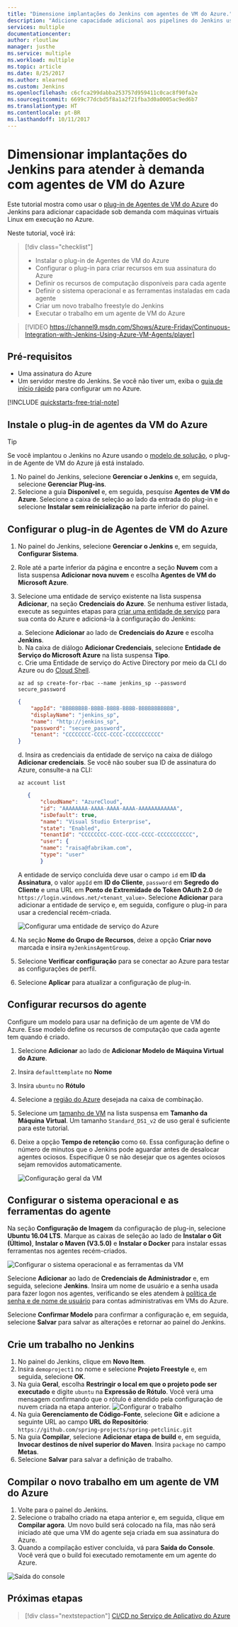 ```yaml
---
title: "Dimensione implantações do Jenkins com agentes de VM do Azure."
description: "Adicione capacidade adicional aos pipelines do Jenkins usando máquinas virtuais do Azure com o plug-in de Agente de VM do Azure do Jenkins."
services: multiple
documentationcenter: 
author: rloutlaw
manager: justhe
ms.service: multiple
ms.workload: multiple
ms.topic: article
ms.date: 8/25/2017
ms.author: mlearned
ms.custom: Jenkins
ms.openlocfilehash: c6cfca299dabba253757d959411c0cac8f90fa2e
ms.sourcegitcommit: 6699c77dcbd5f8a1a2f21fba3d0a0005ac9ed6b7
ms.translationtype: HT
ms.contentlocale: pt-BR
ms.lasthandoff: 10/11/2017
---
```

# <a name="scale-your-jenkins-deployments-to-meet-demand-with-azure-vm-agents"></a>Dimensionar implantações do Jenkins para atender à demanda com agentes de VM do Azure

Este tutorial mostra como usar o [plug-in de Agentes de VM do Azure](https://plugins.jenkins.io/azure-vm-agents) do Jenkins para adicionar capacidade sob demanda com máquinas virtuais Linux em execução no Azure.

Neste tutorial, você irá:

> [!div class="checklist"]
> * Instalar o plug-in de Agentes de VM do Azure
> * Configurar o plug-in para criar recursos em sua assinatura do Azure
> * Definir os recursos de computação disponíveis para cada agente
> * Definir o sistema operacional e as ferramentas instaladas em cada agente
> * Criar um novo trabalho freestyle do Jenkins
> * Executar o trabalho em um agente de VM do Azure

> [!VIDEO https://channel9.msdn.com/Shows/Azure-Friday/Continuous-Integration-with-Jenkins-Using-Azure-VM-Agents/player]

## <a name="prerequisites"></a>Pré-requisitos

* Uma assinatura do Azure
* Um servidor mestre do Jenkins. Se você não tiver um, exiba o [guia de início rápido](install-jenkins-solution-template.md) para configurar um no Azure.

[!INCLUDE [quickstarts-free-trial-note](../../includes/quickstarts-free-trial-note.md)]

## <a name="install-azure-vm-agents-plugin"></a>Instale o plug-in de agentes da VM do Azure

> [!TIP]
> Se você implantou o Jenkins no Azure usando o [modelo de solução](install-jenkins-solution-template.md), o plug-in de Agente de VM do Azure já está instalado.

1. No painel do Jenkins, selecione **Gerenciar o Jenkins** e, em seguida, selecione **Gerenciar Plug-ins**.
2. Selecione a guia **Disponível** e, em seguida, pesquise **Agentes de VM do Azure**. Selecione a caixa de seleção ao lado da entrada do plug-in e selecione **Instalar sem reinicialização** na parte inferior do painel.

## <a name="configure-the-azure-vm-agents-plugin"></a>Configurar o plug-in de Agentes de VM do Azure

1. No painel do Jenkins, selecione **Gerenciar o Jenkins** e, em seguida, **Configurar Sistema**.
2. Role até a parte inferior da página e encontre a seção **Nuvem** com a lista suspensa **Adicionar nova nuvem** e escolha **Agentes de VM do Microsoft Azure**.
3. Selecione uma entidade de serviço existente na lista suspensa **Adicionar**, na seção **Credenciais do Azure**. Se nenhuma estiver listada, execute as seguintes etapas para [criar uma entidade de serviço](/cli/azure/create-an-azure-service-principal-azure-cli?toc=%2fazure%2fazure-resource-manager) para sua conta do Azure e adicioná-la à configuração do Jenkins:   

    a. Selecione **Adicionar** ao lado de **Credenciais do Azure** e escolha **Jenkins**.   
    b. Na caixa de diálogo **Adicionar Credenciais**, selecione **Entidade de Serviço do Microsoft Azure** na lista suspensa **Tipo**.   
    c. Crie uma Entidade de serviço do Active Directory por meio da CLI do Azure ou do [Cloud Shell](/azure/cloud-shell/overview).
    
    ```azurecli-interactive
    az ad sp create-for-rbac --name jenkins_sp --password secure_password
    ```

    ```json
    {
        "appId": "BBBBBBBB-BBBB-BBBB-BBBB-BBBBBBBBBBB",
        "displayName": "jenkins_sp",
        "name": "http://jenkins_sp",
        "password": "secure_password",
        "tenant": "CCCCCCCC-CCCC-CCCC-CCCCCCCCCCC"
    }
    ```
    d. Insira as credenciais da entidade de serviço na caixa de diálogo **Adicionar credenciais**. Se você não souber sua ID de assinatura do Azure, consulte-a na CLI:
     
     ```azurecli-interactive
     az account list
     ```

     ```json
        {
            "cloudName": "AzureCloud",
            "id": "AAAAAAAA-AAAA-AAAA-AAAA-AAAAAAAAAAAA",
            "isDefault": true,
            "name": "Visual Studio Enterprise",
            "state": "Enabled",
            "tenantId": "CCCCCCCC-CCCC-CCCC-CCCC-CCCCCCCCCCC",
            "user": {
            "name": "raisa@fabrikam.com",
            "type": "user"
            }
     ```

    A entidade de serviço concluída deve usar o campo `id` em **ID da Assinatura**, o valor `appId` em **ID do Cliente**, `password` em **Segredo do Cliente** e uma URL em **Ponto de Extremidade do Token OAuth 2.0** de `https://login.windows.net/<tenant_value>`. Selecione **Adicionar** para adicionar a entidade de serviço e, em seguida, configure o plug-in para usar a credencial recém-criada.

    ![Configurar uma entidade de serviço do Azure](./media/jenkins-azure-vm-agents/new-service-principal.png)

    

4. Na seção **Nome do Grupo de Recursos**, deixe a opção **Criar novo** marcada e insira `myJenkinsAgentGroup`.
5. Selecione **Verificar configuração** para se conectar ao Azure para testar as configurações de perfil.
6. Selecione **Aplicar** para atualizar a configuração de plug-in.

## <a name="configure-agent-resources"></a>Configurar recursos do agente

Configure um modelo para usar na definição de um agente de VM do Azure. Esse modelo define os recursos de computação que cada agente tem quando é criado.

1. Selecione **Adicionar** ao lado de **Adicionar Modelo de Máquina Virtual do Azure**.
2. Insira `defaulttemplate` no **Nome**
3. Insira `ubuntu` no **Rótulo**
4. Selecione a [região do Azure](https://azure.microsoft.com/regions/) desejada na caixa de combinação.
5. Selecione um [tamanho de VM](/azure/virtual-machines/linux/sizes) na lista suspensa em **Tamanho da Máquina Virtual**. Um tamanho `Standard_DS1_v2` de uso geral é suficiente para este tutorial.   
6. Deixe a opção **Tempo de retenção** como `60`. Essa configuração define o número de minutos que o Jenkins pode aguardar antes de desalocar agentes ociosos. Especifique 0 se não desejar que os agentes ociosos sejam removidos automaticamente.

   ![Configuração geral da VM](./media/jenkins-azure-vm-agents/general-config.png)

## <a name="configure-agent-operating-system-and-tools"></a>Configurar o sistema operacional e as ferramentas do agente

Na seção **Configuração de Imagem** da configuração de plug-in, selecione **Ubuntu 16.04 LTS**. Marque as caixas de seleção ao lado de **Instalar o Git (Último)**, **Instalar o Maven (V3.5.0)** e **Instalar o Docker** para instalar essas ferramentas nos agentes recém-criados.

![Configurar o sistema operacional e as ferramentas da VM](./media/jenkins-azure-vm-agents/jenkins-os-config.png)

Selecione **Adicionar** ao lado de **Credenciais de Administrador** e, em seguida, selecione **Jenkins**. Insira um nome de usuário e a senha usada para fazer logon nos agentes, verificando se eles atendem à [política de senha e de nome de usuário](/azure/virtual-machines/linux/faq#what-are-the-username-requirements-when-creating-a-vm) para contas administrativas em VMs do Azure.

Selecione **Confirmar Modelo** para confirmar a configuração e, em seguida, selecione **Salvar** para salvar as alterações e retornar ao painel do Jenkins.

## <a name="create-a-job-in-jenkins"></a>Crie um trabalho no Jenkins

1. No painel do Jenkins, clique em **Novo Item**. 
2. Insira `demoproject1` no nome e selecione **Projeto Freestyle** e, em seguida, selecione **OK**.
3. Na guia **Geral**, escolha **Restringir o local em que o projeto pode ser executado** e digite `ubuntu` na **Expressão de Rótulo**. Você verá uma mensagem confirmando que o rótulo é atendido pela configuração de nuvem criada na etapa anterior. 
   ![Configurar o trabalho](./media/jenkins-azure-vm-agents/job-config.png)
4. Na guia **Gerenciamento de Código-Fonte**, selecione **Git** e adicione a seguinte URL ao campo **URL do Repositório**: `https://github.com/spring-projects/spring-petclinic.git`
5. Na guia **Compilar**, selecione **Adicionar etapa de build** e, em seguida, **Invocar destinos de nível superior do Maven**. Insira `package` no campo **Metas**.
6. Selecione **Salvar** para salvar a definição de trabalho.

## <a name="build-the-new-job-on-an-azure-vm-agent"></a>Compilar o novo trabalho em um agente de VM do Azure

1. Volte para o painel do Jenkins.
2. Selecione o trabalho criado na etapa anterior e, em seguida, clique em **Compilar agora**. Um novo build será colocado na fila, mas não será iniciado até que uma VM do agente seja criada em sua assinatura do Azure.
3. Quando a compilação estiver concluída, vá para **Saída do Console**. Você verá que o build foi executado remotamente em um agente do Azure.

![Saída do console](./media/jenkins-azure-vm-agents/console-output.png)

## <a name="next-steps"></a>Próximas etapas

> [!div class="nextstepaction"]
> [CI/CD no Serviço de Aplicativo do Azure](java-deploy-webapp-tutorial.md)
